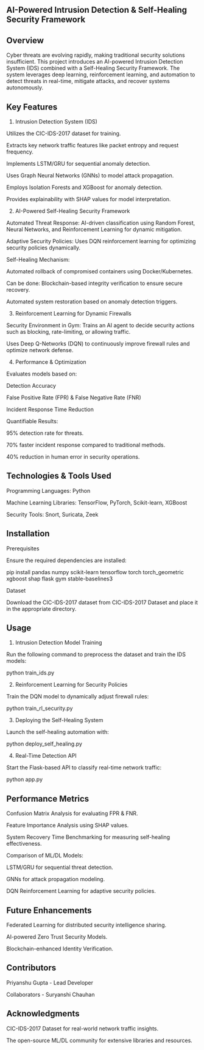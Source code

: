 ## AI-Powered Intrusion Detection & Self-Healing Security Framework

## Overview

Cyber threats are evolving rapidly, making traditional security solutions insufficient. This project introduces an AI-powered Intrusion Detection System (IDS) combined with a Self-Healing Security Framework. The system leverages deep learning, reinforcement learning, and automation to detect threats in real-time, mitigate attacks, and recover systems autonomously.

## Key Features

1. Intrusion Detection System (IDS)

Utilizes the CIC-IDS-2017 dataset for training.

Extracts key network traffic features like packet entropy and request frequency.

Implements LSTM/GRU for sequential anomaly detection.

Uses Graph Neural Networks (GNNs) to model attack propagation.

Employs Isolation Forests and XGBoost for anomaly detection.

Provides explainability with SHAP values for model interpretation.

2. AI-Powered Self-Healing Security Framework

Automated Threat Response: AI-driven classification using Random Forest, Neural Networks, and Reinforcement Learning for dynamic mitigation.

Adaptive Security Policies: Uses DQN reinforcement learning for optimizing security policies dynamically.

Self-Healing Mechanism:

Automated rollback of compromised containers using Docker/Kubernetes.

Can be done:
Blockchain-based integrity verification to ensure secure recovery.

Automated system restoration based on anomaly detection triggers.

3. Reinforcement Learning for Dynamic Firewalls

Security Environment in Gym: Trains an AI agent to decide security actions such as blocking, rate-limiting, or allowing traffic.

Uses Deep Q-Networks (DQN) to continuously improve firewall rules and optimize network defense.

4. Performance & Optimization

Evaluates models based on:

Detection Accuracy

False Positive Rate (FPR) & False Negative Rate (FNR)

Incident Response Time Reduction

Quantifiable Results:

95% detection rate for threats.

70% faster incident response compared to traditional methods.

40% reduction in human error in security operations.

## Technologies & Tools Used

Programming Languages: Python 

Machine Learning Libraries: TensorFlow, PyTorch, Scikit-learn, XGBoost

Security Tools: Snort, Suricata, Zeek

## Installation

Prerequisites

Ensure the required dependencies are installed:

pip install pandas numpy scikit-learn tensorflow torch torch_geometric xgboost shap flask gym stable-baselines3

Dataset

Download the CIC-IDS-2017 dataset from CIC-IDS-2017 Dataset and place it in the appropriate directory.

## Usage

1. Intrusion Detection Model Training

Run the following command to preprocess the dataset and train the IDS models:

python train_ids.py

2. Reinforcement Learning for Security Policies

Train the DQN model to dynamically adjust firewall rules:

python train_rl_security.py

3. Deploying the Self-Healing System

Launch the self-healing automation with:

python deploy_self_healing.py

4. Real-Time Detection API

Start the Flask-based API to classify real-time network traffic:

python app.py

## Performance Metrics

Confusion Matrix Analysis for evaluating FPR & FNR.

Feature Importance Analysis using SHAP values.

System Recovery Time Benchmarking for measuring self-healing effectiveness.

Comparison of ML/DL Models:

LSTM/GRU for sequential threat detection.

GNNs for attack propagation modeling.

DQN Reinforcement Learning for adaptive security policies.

## Future Enhancements

Federated Learning for distributed security intelligence sharing.

AI-powered Zero Trust Security Models.

Blockchain-enhanced Identity Verification.

## Contributors

Priyanshu Gupta - Lead Developer

Collaborators - Suryanshi Chauhan

## Acknowledgments

CIC-IDS-2017 Dataset for real-world network traffic insights.

The open-source ML/DL community for extensive libraries and resources.
